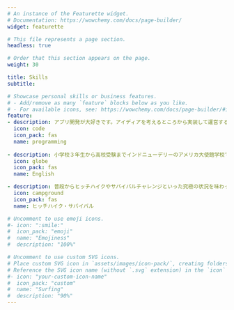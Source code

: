 ```yaml
---
# An instance of the Featurette widget.
# Documentation: https://wowchemy.com/docs/page-builder/
widget: featurette

# This file represents a page section.
headless: true

# Order that this section appears on the page.
weight: 30

title: Skills
subtitle:

# Showcase personal skills or business features.
# - Add/remove as many `feature` blocks below as you like.
# - For available icons, see: https://wowchemy.com/docs/page-builder/#icons
feature:
- description: アプリ開発が大好きです。アイディアを考えるところから実装して運営するまでを日々体験しています。
  icon: code
  icon_pack: fas
  name: programming
  
- description: 小学校３年生から高校受験までインドニューデリーのアメリカ大使館学校で勉強していましたので英語はネイティブ並です。
  icon: globe
  icon_pack: fas
  name: English

- description: 普段からヒッチハイクやサバイバルチャレンジといった究極の状況を味わっています。
  icon: campground
  icon_pack: fas
  name: ヒッチハイク・サバイバル

# Uncomment to use emoji icons.
#- icon: ":smile:"
#  icon_pack: "emoji"
#  name: "Emojiness"
#  description: "100%"  

# Uncomment to use custom SVG icons.
# Place custom SVG icon in `assets/images/icon-pack/`, creating folders if necessary.
# Reference the SVG icon name (without `.svg` extension) in the `icon` field.
#- icon: "your-custom-icon-name"
#  icon_pack: "custom"
#  name: "Surfing"
#  description: "90%"
---
```

